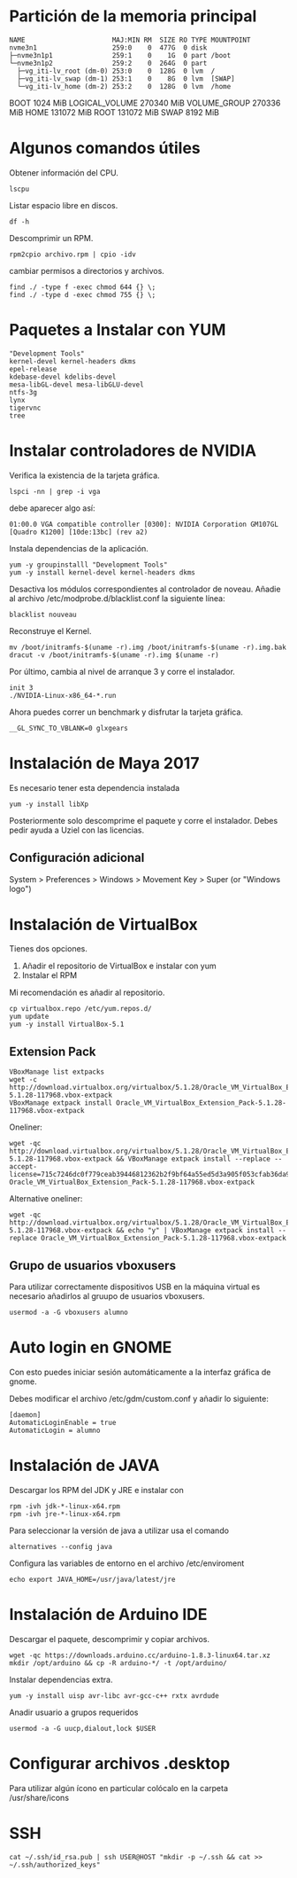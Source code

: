# Partición de la memoria principal
```
NAME                      MAJ:MIN RM  SIZE RO TYPE MOUNTPOINT
nvme3n1                   259:0    0  477G  0 disk
├─nvme3n1p1               259:1    0    1G  0 part /boot
└─nvme3n1p2               259:2    0  264G  0 part
  ├─vg_iti-lv_root (dm-0) 253:0    0  128G  0 lvm  /
  ├─vg_iti-lv_swap (dm-1) 253:1    0    8G  0 lvm  [SWAP]
  └─vg_iti-lv_home (dm-2) 253:2    0  128G  0 lvm  /home
```

BOOT 1024 MiB
LOGICAL_VOLUME 270340 MiB
VOLUME_GROUP 270336 MiB
HOME 131072 MiB
ROOT 131072 MiB
SWAP 8192 MiB


# Algunos comandos útiles

Obtener información del CPU.
```
lscpu
```

Listar espacio libre en discos.
```
df -h
```

Descomprimir un RPM.
```
rpm2cpio archivo.rpm | cpio -idv
```

cambiar permisos a directorios y archivos.
```
find ./ -type f -exec chmod 644 {} \;
find ./ -type d -exec chmod 755 {} \;
```


# Paquetes a Instalar con YUM
```
"Development Tools"
kernel-devel kernel-headers dkms
epel-release
kdebase-devel kdelibs-devel
mesa-libGL-devel mesa-libGLU-devel
ntfs-3g
lynx
tigervnc
tree
```


# Instalar controladores de NVIDIA

Verifica la existencia de la tarjeta gráfica.
```
lspci -nn | grep -i vga
```

debe aparecer algo así:
```
01:00.0 VGA compatible controller [0300]: NVIDIA Corporation GM107GL [Quadro K1200] [10de:13bc] (rev a2)
```

Instala dependencias de la aplicación.
```
yum -y groupinstalll "Development Tools"
yum -y install kernel-devel kernel-headers dkms
```

Desactiva los módulos correspondientes al controlador de noveau.
Añadie al archivo /etc/modprobe.d/blacklist.conf la siguiente línea:
```
blacklist nouveau
```

Reconstruye el Kernel.
```
mv /boot/initramfs-$(uname -r).img /boot/initramfs-$(uname -r).img.bak
dracut -v /boot/initramfs-$(uname -r).img $(uname -r)
```

Por último, cambia al nivel de arranque 3 y corre el instalador.
```
init 3
./NVIDIA-Linux-x86_64-*.run
```

Ahora puedes correr un benchmark y disfrutar la tarjeta gráfica.
```
__GL_SYNC_TO_VBLANK=0 glxgears
```

# Instalación de Maya 2017
Es necesario tener esta dependencia instalada
```
yum -y install libXp
```

Posteriormente solo descomprime el paquete y corre el instalador.
Debes pedir ayuda a Uziel con las licencias.

## Configuración adicional

System > Preferences > Windows > Movement Key > Super (or "Windows logo")


# Instalación de VirtualBox
Tienes dos opciones.
1. Añadir el repositorio de VirtualBox e instalar con yum
2. Instalar el RPM

Mi recomendación es añadir al repositorio.
```
cp virtualbox.repo /etc/yum.repos.d/
yum update
yum -y install VirtualBox-5.1
```
## Extension Pack
```
VBoxManage list extpacks
wget -c http://download.virtualbox.org/virtualbox/5.1.28/Oracle_VM_VirtualBox_Extension_Pack-5.1.28-117968.vbox-extpack
VBoxManage extpack install Oracle_VM_VirtualBox_Extension_Pack-5.1.28-117968.vbox-extpack
```

Oneliner:
```
wget -qc http://download.virtualbox.org/virtualbox/5.1.28/Oracle_VM_VirtualBox_Extension_Pack-5.1.28-117968.vbox-extpack && VBoxManage extpack install --replace --accept-license=715c7246dc0f779ceab39446812362b2f9bf64a55ed5d3a905f053cfab36da9e Oracle_VM_VirtualBox_Extension_Pack-5.1.28-117968.vbox-extpack
```

Alternative oneliner:
```
wget -qc http://download.virtualbox.org/virtualbox/5.1.28/Oracle_VM_VirtualBox_Extension_Pack-5.1.28-117968.vbox-extpack && echo "y" | VBoxManage extpack install --replace Oracle_VM_VirtualBox_Extension_Pack-5.1.28-117968.vbox-extpack
```


## Grupo de usuarios vboxusers
Para utilizar correctamente dispositivos USB en la máquina virtual es necesario
añadirlos al gruupo de usuarios vboxusers.
```
usermod -a -G vboxusers alumno
```


# Auto login en GNOME
Con esto puedes iniciar sesión automáticamente a la interfaz gráfica de gnome.

Debes modificar el archivo /etc/gdm/custom.conf y añadir lo siguiente:
```
[daemon]
AutomaticLoginEnable = true
AutomaticLogin = alumno
```

# Instalación de JAVA
Descargar los RPM del JDK y JRE e instalar con
```
rpm -ivh jdk-*-linux-x64.rpm
rpm -ivh jre-*-linux-x64.rpm
```

Para seleccionar la versión de java a utilizar usa el comando
```
alternatives --config java
```

Configura las variables de entorno en el archivo /etc/enviroment
```
echo export JAVA_HOME=/usr/java/latest/jre
```

# Instalación de Arduino IDE
Descargar el paquete, descomprimir y copiar archivos.
```
wget -qc https://downloads.arduino.cc/arduino-1.8.3-linux64.tar.xz
mkdir /opt/arduino && cp -R arduino-*/ -t /opt/arduino/
```

Instalar dependencias extra.
```
yum -y install uisp avr-libc avr-gcc-c++ rxtx avrdude
```

Anadir usuario a grupos requeridos
```
usermod -a -G uucp,dialout,lock $USER
```


# Configurar archivos .desktop
Para utilizar algún ícono en particular colócalo en la carpeta /usr/share/icons

# SSH
```
cat ~/.ssh/id_rsa.pub | ssh USER@HOST "mkdir -p ~/.ssh && cat >> ~/.ssh/authorized_keys"
```
